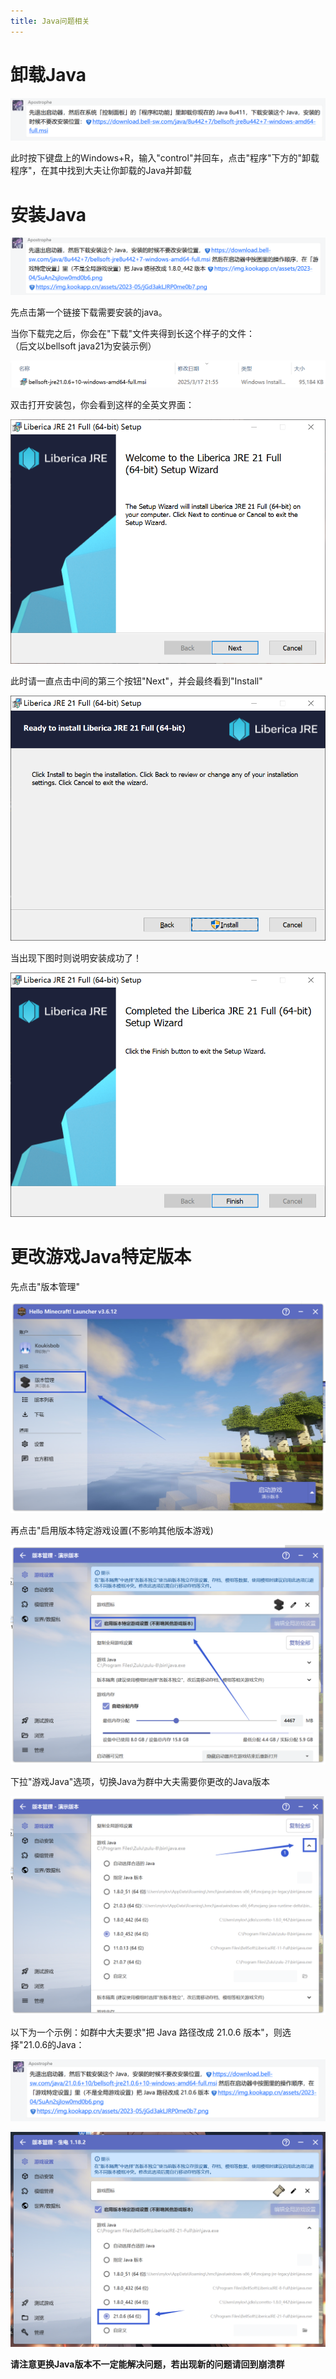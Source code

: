 ```yaml
---
title: Java问题相关
---
```


# 卸载Java

![示例](java/6.png)

此时按下键盘上的Windows+R，输入"control"并回车，点击"程序"下方的"卸载程序"，在其中找到大夫让你卸载的Java并卸载


# 安装Java

![示例](java/1.png)

先点击第一个链接下载需要安装的java。

当你下载完之后，你会在"下载"文件夹得到长这个样子的文件：<br>（后文以bellsoft java21为安装示例）

![示例](java/2.png)

双击打开安装包，你会看到这样的全英文界面：

![示例](java/3.png)

此时请一直点击中间的第三个按钮"Next"，并会最终看到"Install"

![示例](java/4.png)

当出现下图时则说明安装成功了！

![示例](java/5.png)

# 更改游戏Java特定版本

先点击"版本管理"

![示例](java/8.png)

再点击"启用版本特定游戏设置(不影响其他版本游戏)

![示例](java/9.png)

下拉"游戏Java"选项，切换Java为群中大夫需要你更改的Java版本

![示例](java/10.png)

以下为一个示例：如群中大夫要求"把 Java 路径改成 21.0.6 版本"，则选择"21.0.6的Java：

![示例](java/11.png)

![示例](java/12.png)

**请注意更换Java版本不一定能解决问题，若出现新的问题请回到崩溃群**

